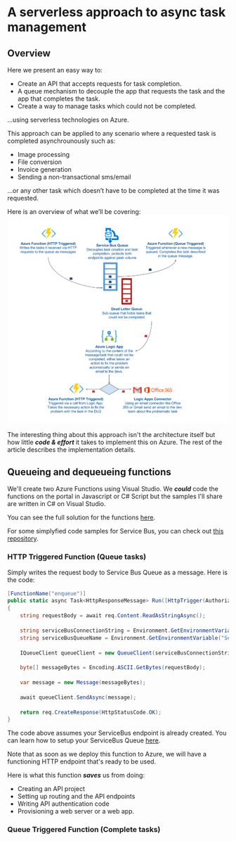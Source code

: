 # A serverless approach to async task management
## Overview
Here we present an easy way to:
* Create an API that accepts requests for task completion.
* A queue mechanism to decouple the app that requests the task and the app that completes the task.
* Create a way to manage tasks which could not be completed.

...using serverless technologies on Azure.

This approach can be applied to any scenario where a requested task is completed asynchrounously such as:

* Image processing
* File conversion
* Invoice generation
* Sending a non-transactional sms/email

...or any other task which doesn’t have to be completed at the time it was requested.

Here is an overview of what we’ll be covering:
![alt text](https://github.com/emrekenci/azure-serverless-async-task/raw/master/images/A%20serverless%20approach%20to%20async%20task%20management.png "A serverless approach to async task management")

The interesting thing about this approach isn't the architecture itself but how little **_code & effort_**  it takes to implement this on Azure. The rest of the article describes the implementation details.

## Queueing and dequeueing functions

We'll create two Azure Functions using Visual Studio. We **_could_** code the functions on the portal in Javascript or C# Script but the samples I'll share are written in C# on Visual Studio.

You can see the full solution for the functions [here](
https://github.com/emrekenci/azure-functions-servicebus-sample).

For some simplyfied code samples for Service Bus, you can check out [this repository](https://github.com/emrekenci/azure-servicebus-sample).

### HTTP Triggered Function (Queue tasks)

Simply writes the request body to Service Bus Queue as a message. Here is the code:
```csharp
[FunctionName("enqueue")]
public static async Task<HttpResponseMessage> Run([HttpTrigger(AuthorizationLevel.Function, "post")]HttpRequestMessage req, TraceWriter log)
{
    string requestBody = await req.Content.ReadAsStringAsync();

    string serviceBusConnectionString = Environment.GetEnvironmentVariable("ServiceBusConnectionString", EnvironmentVariableTarget.Process);
    string serviceBusQueueName = Environment.GetEnvironmentVariable("ServiceBusQueueName", EnvironmentVariableTarget.Process);

    IQueueClient queueClient = new QueueClient(serviceBusConnectionString, serviceBusQueueName);

    byte[] messageBytes = Encoding.ASCII.GetBytes(requestBody);

    var message = new Message(messageBytes);

    await queueClient.SendAsync(message);

    return req.CreateResponse(HttpStatusCode.OK);
}
```
The code above assumes your ServiceBus endpoint is already created. You can learn how to setup your ServiceBus Queue [here](
https://docs.microsoft.com/en-us/azure/service-bus-messaging/service-bus-dotnet-get-started-with-queues).

Note that as soon as we deploy this function to Azure, we will have a functioning HTTP endpoint that's ready to be used.

Here is what this function **_saves_** us from doing:

* Creating an API project
* Setting up routing and the API endpoints
* Writing API authentication code
* Provisioning a web server or a web app.
 
 ### Queue Triggered Function (Complete tasks)
